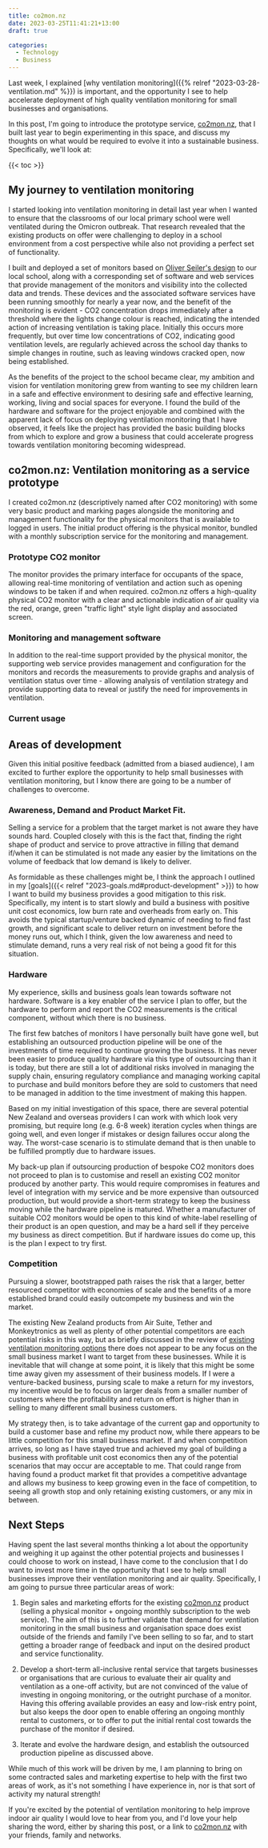```yaml
---
title: co2mon.nz
date: 2023-03-25T11:41:21+13:00
draft: true

categories:
  - Technology
  - Business
---
```


Last week, I explained [why ventilation monitoring]({{% relref "2023-03-28-ventilation.md" %}}) is important, and the opportunity I see to help accelerate deployment of high quality ventilation monitoring for small businesses and organisations.

In this post, I'm going to introduce the prototype service, [co2mon.nz](https://co2mon.nz/), that I built last year to begin experimenting in this space, and discuss my thoughts on what would be required to evolve it into a sustainable business. Specifically, we'll look at:

{{< toc >}}

## My journey to ventilation monitoring

I started looking into ventilation monitoring in detail last year when I wanted to ensure that the classrooms of our local primary school were well ventilated during the Omicron outbreak. That research revealed that the existing products on offer were challenging to deploy in a school environment from a cost perspective while also not providing a perfect set of functionality.

I built and deployed a set of monitors based on [Oliver Seiler's design](https://github.com/oseiler2/CO2Monitor) to our local school, along with a corresponding set of software and web services that provide management of the monitors and visibility into the collected data and trends. These devices and the associated software services have been running smoothly for nearly a year now, and the benefit of the monitoring is evident - CO2 concentration drops immediately after a threshold where the lights change colour is reached, indicating the intended action of increasing ventilation is taking place. Initially this occurs more frequently, but over time low concentrations of CO2, indicating good ventilation levels, are regularly achieved across the school day thanks to simple changes in routine, such as leaving windows cracked open, now being established.

As the benefits of the project to the school became clear, my ambition and vision for ventilation monitoring grew from wanting to see my children learn in a safe and effective environment to desiring safe and effective learning, working, living and social spaces for everyone. I found the build of the hardware and software for the project enjoyable and combined with the apparent lack of focus on deploying ventilation monitoring that I have observed, it feels like the project has provided the basic building blocks from which to explore and grow a business that could accelerate progress towards ventilation monitoring becoming widespread.

## co2mon.nz: Ventilation monitoring as a service prototype

I created co2mon.nz (descriptively named after CO2 monitoring) with some very basic product and marking pages alongside the monitoring and management functionality for the physical monitors that is available to logged in users. The initial product offering is the physical monitor, bundled with a monthly subscription service for the monitoring and management.

### Prototype CO2 monitor

The monitor provides the primary interface for occupants of the space, allowing real-time monitoring of ventilation and action such as opening windows to be taken if and when required.
co2mon.nz offers a high-quality physical CO2 monitor with a clear and actionable indication of air quality via the red, orange, green "traffic light" style light display and associated screen.

### Monitoring and management software

In addition to the real-time support provided by the physical monitor, the supporting web service provides management and configuration for the monitors and records the measurements to provide graphs and analysis of ventilation status over time - allowing analysis of ventilation strategy and provide supporting data to reveal or justify the need for improvements in ventilation.

### Current usage


## Areas of development

Given this initial positive feedback (admitted from a biased audience), I am excited to further explore the opportunity to help small businesses with ventilation monitoring, but I know there are going to be a number of challenges to overcome.

### Awareness, Demand and Product Market Fit.

Selling a service for a problem that the target market is not aware they have sounds hard. Coupled closely with this is the fact that, finding the right shape of product and service to prove attractive in filling that demand if/when it can be stimulated is not made any easier by the limitations on the volume of feedback that low demand is likely to deliver.

As formidable as these challenges might be, I think the approach I outlined in my [goals]({{< relref "2023-goals.md#product-development" >}}) to how I want to build my business provides a good mitigation to this risk. Specifically, my intent is to start slowly and build a business with positive unit cost economics, low burn rate and overheads from early on. This avoids the typical startup/venture backed dynamic of needing to find fast growth, and significant scale to deliver return on investment before the money runs out, which I think, given the low awareness and need to stimulate demand, runs a very real risk of not being a good fit for this situation.

### Hardware

My experience, skills and business goals lean towards software not hardware. Software is a key enabler of the service I plan to offer, but the hardware to perform and report the CO2 measurements is the critical component, without which there is no business.

The first few batches of monitors I have personally built have gone well, but establishing an outsourced production pipeline will be one of the investments of time required to continue growing the business. It has never been easier to produce quality hardware via this type of outsourcing than it is today, but there are still a lot of additional risks involved in managing the supply chain, ensuring regulatory compliance and managing working capital to purchase and build monitors before they are sold to customers that need to be managed in addition to the time investment of making this happen.

Based on my initial investigation of this space, there are several potential New Zealand and overseas providers I can work with which look very promising, but require long (e.g. 6-8 week) iteration cycles when things are going well, and even longer if mistakes or design failures occur along the way. The worst-case scenario is to stimulate demand that is then unable to be fulfilled promptly due to hardware issues.

My back-up plan if outsourcing production of bespoke CO2 monitors does not proceed to plan is to customise and resell an existing CO2 monitor produced by another party. This would require compromises in features and level of integration with my service and be more expensive than outsourced production, but would provide a short-term strategy to keep the business moving while the hardware pipeline is matured. Whether a manufacturer of suitable CO2 monitors would be open to this kind of white-label reselling of their product is an open question, and may be a hard sell if they perceive my business as direct competition. But if hardware issues do come up, this is the plan I expect to try first.

### Competition

Pursuing a slower, bootstrapped path raises the risk that a larger, better resourced competitor with economies of scale and the benefits of a more established brand could easily outcompete my business and win the market.

The existing New Zealand products from Air Suite, Tether and Monkeytronics as well as plenty of other potential competitors are each potential risks in this way, but as briefly discussed in the review of [existing ventilation monitoring options](#existing-ventilation-monitoring-options) there does not appear to be any focus on the small business market I want to target from these businesses. While it is inevitable that will change at some point, it is likely that this might be some time away given my assessment of their business models. If I were a venture-backed business, pursing scale to make a return for my investors, my incentive would be to focus on larger deals from a smaller number of customers where the profitability and return on effort is higher than in selling to many different small business customers.

My strategy then, is to take advantage of the current gap and opportunity to build a customer base and refine my product now, while there appears to be little competition for this small business market. If and when competition arrives, so long as I have stayed true and achieved my goal of building a business with profitable unit cost economics then any of the potential scenarios that may occur are acceptable to me. That could range from having found a product market fit that provides a competitive advantage and allows my business to keep growing even in the face of competition, to seeing all growth stop and only retaining existing customers, or any mix in between.

## Next Steps

Having spent the last several months thinking a lot about the opportunity and weighing it up against the other potential projects and businesses I could choose to work on instead, I have come to the conclusion that I do want to invest more time in the opportunity that I see to help small businesses improve their ventilation monitoring and air quality. Specifically, I am going to pursue three particular areas of work:

1. Begin sales and marketing efforts for the existing [co2mon.nz](https://co2mon.nz/) product (selling a physical monitor + ongoing monthly subscription to the web service). The aim of this is to further validate that demand for ventilation monitoring in the small business and organisation space does exist outside of the friends and family I've been selling to so far, and to start getting a broader range of feedback and input on the desired product and service functionality.

2. Develop a short-term all-inclusive rental service that targets businesses or organisations that are curious to evaluate their air quality and ventilation as a one-off activity, but are not convinced of the value of investing in ongoing monitoring, or the outright purchase of a monitor. Having this offering available provides an easy and low-risk entry point, but also keeps the door open to enable offering an ongoing monthly rental to customers, or to offer to put the initial rental cost towards the purchase of the monitor if desired.

3. Iterate and evolve the hardware design, and establish the outsourced production pipeline as discussed above.

While much of this work will be driven by me, I am planning to bring on some contracted sales and marketing expertise to help with the first two areas of work, as it's not something I have experience in, nor is that sort of activity my natural strength!

If you're excited by the potential of ventilation monitoring to help improve indoor air quality I would love to hear from you, and I'd love your help sharing the word, either by sharing this post, or a link to [co2mon.nz](https://co2mon.nz/) with your friends, family and networks.